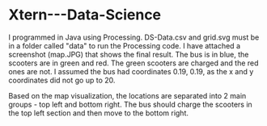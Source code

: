 # Xtern---Data-Science

I programmed in Java using Processing.
DS-Data.csv and grid.svg must be in a folder called "data" to run the Processing code.
I have attached a screenshot (map.JPG) that shows the final result.
The bus is in blue, the scooters are in green and red. The green scooters are charged and the red ones are not.
I assumed the bus had coordinates 0.19, 0.19, as the x and y coordinates did not go up to 20.

Based on the map visualization, the locations are separated into 2 main groups - top left and bottom right. The bus should charge the scooters in the top left section and then move to the bottom right.
